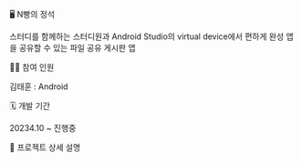 🖥️ N빵의 정석

스터디를 함께하는 스터디원과 Android Studio의 virtual device에서 편하게 완성 앱을 공유할 수 있는 파일 공유 게시판 앱

🧑‍💻 참여 인원

김태훈 : Android

🗓️ 개발 기간

20234.10 ~ 진행중

📁 프로젝트 상세 설명
